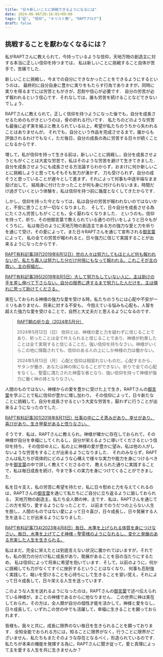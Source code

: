 ```yaml
---
title: "日々新しいことに挑戦できるようになるには"
date: 2024-06-06T20:16:01+09:00
tags: ["証", "信仰", "キリスト教", "RAPTブログ"]
draft: false
---
```


## 挑戦することを厭わなくなるには？
私がRAPTさんに教えられて，今持っているような信仰，天地万物の創造主に対する本当に正しい信仰を持つまでは，
私は新しいことに挑戦すること自体が苦手で，苦痛でした．

新しいことに挑戦し，今までの自分にできなかったことをできるようにするというのは，
最終的に自分自身に豊かに実りをもたらす行為でありますが，同時に実りを得るまでには労苦ともがきが，忍耐や信心が必要です．
自分の労苦が必ず報われるという信心です．それなしでは，誰も労苦を続けることなどできないでしょう．

RAPTさんに教えられて，正しく信仰を持つようになった後でも，自分を成長させるためのもがきというのは，骨の折れる行いです．
私たちのどのような労苦も最後に必ず実を結ぶと教えられている以上，希望が私たちのうちから失われることはありませんが，
それでも，自分という作品を完成させるまで，誰からも評価されるわけでもなく，ただ毎日，自分の成長の為に労苦する日々が続くことになるからです．

増して，私が信仰を持って生きる前は，新しいことに挑戦し，自分を成長させようともがくことは大変な労苦で，私はそのような労苦を避けて生きてきました．
自分を成長させようにも成長させる方法論すらわからず，おまけに何か新しいことに挑戦しようと思ってもそもそも気力が湧かず，
力も受けられず，自分の成そうと思っていることが遅々として進まず，それによって何事も中途半端なまま投げ出して，
結局身に付けたかったことが何も身に付けられないまま，時間だけ過ぎていくという体験を，私は信仰を持つ前に幾度となくしてきたからです．

しかし，信仰を持った今となっては，私は自分の労苦が報われないのではないかと，不安に思うことが一切なくなりました．
そして，日々自分を成長させる為にたくさん労苦しもがくことも，全く厭わなくなりました．
というのも，信仰を持って，祈り，その他御言葉で教えられている通りの行いをしようと日々もがくうちに，
私は毎日のように天地万物の創造主である方の強力な愛と力を祈りを通じて受け，その愛によって，また日々RAPTさんを通じて宣布される[御言葉](https://rapt-neo.com/?page_id=30947)によって，
私の全ての労苦が報われると，日々強力に信じて実践することが出来るようになったからです．

[RAPT有料記事397(2019年8月12日）世の人々は努力してもほとんど何も報われないが、私たち義人は努力した分だけ何倍にもなって報われる。これこそが主の救い、主の祝福だ。](https://rapt-neo.com/?p=51465)

[RAPT有料記事395(2019年8月5日）大して努力もしていない人に、主は助けの手を差し伸べて下さらない。自分の限界に達するまで努力した人だけを、主は憐れに思って助けてくださる。](https://rapt-neo.com/?p=51415)

実在しておられる神様の強力な愛を受ける時，私たちのうちには心配や不安が一ミリもありません．将来に対する不安も，
今抱えている悩みも心配も，人智を超えた強力な愛を受けることで，自然と大丈夫だと思えるようになるのです．

> [RAPT朝の祈り会（2024年5月分）](https://rapt-neo.com/?page_id=59618)
>
> 2024年5月12日（日）
信仰とは、神様の愛と力を疑わずに信じることであり、祈ったことは全て叶えられると信じることであり、神様が約束したことは全て実現すると信じることだ。強い信仰を持ちなさい。神様がいくらこの地に降臨されても、信仰のある人の上にしか神様の力は働かない。
>
> 2024年5月13日（月）
心配と信仰は相容れないものだ。心配するから、サタンが働き、あなたは神の体になることができない。祈りで全ての心配をなくし、聖霊に満たされた神霊な者となり、強い信仰を持って神様が強力に働く神の体となりなさい。
>

人間のものではない，神様からの愛を豊かに受けた上で生き，RAPTさんの[御言葉](https://rapt-neo.com/?page_id=30947)を学ぶことで私に信仰が豊かに増し加わり，
その信仰によって，日々新たなことに挑戦して，自分を成長させるという大変な労苦を，厭わずに行うことが出来るようになったのでした．

[RAPT有料記事301(2018年8月11日）仕事の中にこそ恵みがあり、幸せがあり、喜びがあり、生き甲斐があると悟りなさい。](https://rapt-neo.com/?p=48405)

そうです．私は，RAPTさんに教えられ，神様が確かに存在しておられて，その神様が自分を幸福にしてくれるし，自分が栄えるように導いてくださるという信仰を持ち，
その信仰ゆえに，私の上に神様の愛が豊かに望み，私は他の人がしないような労苦をすることが出来るようになりました．
それのみならず，RAPTさんは私たちが具体的にどのような心構えで様々な実力や能力を身につけるべきかを[御言葉](https://rapt-neo.com/?page_id=30947)の中で詳しく教えてくださるので，
教えられた通りに実践することで，私は毎日成長を続け，今まで多くの実力を身につけてくることができました．

私を日々支え，私の労苦に希望を持たせ，私に日々慰めと力を与えてくれるのは，RAPTさんの[御言葉](https://rapt-neo.com/?page_id=30947)を通じて私たちにご自分に立ち返るように諭しておられる，
天地万物の創造主，私たち全人類の神，主です．私は，RAPTさんを通じてこの方を知り，愛するようになったことで，
以前までのうだつの上らない人生を脱し，人間のものではない愛によって日々喜び，日々成長し，日々発展する人生を送ることが出来るようになりました．

[RAPT有料記事734(2023年4月8日）毎日、水準を上げられる体質を身につけなさい。毎日、水準を上げてこそ神様・聖霊様のようになれるし、変化と発展のある充実した人生を生きられる。](https://rapt-neo.com/?p=58169)

私はまだ，完全に栄えたとは到底言えない状況に置かれてはいますが，それでも，私の努力の分だけ私に成長があり，発展があることを目の当たりにするため，
私は信仰によって将来に希望を抱いています．そして，以前のように，何かに挑戦しても力がなくてすぐに挫折するということはなくなり，
何事も忍耐強く実践して，報いを受けることを心待ちにして生きることを習い覚え，それによって日々成長して，日々栄える人生を送っています．

このような人生を送れるようになったのは，RAPTさんの[御言葉](https://rapt-neo.com/?page_id=30947)で述べ伝えられている神様が，まことの神様であるからに他なりません．
この世界に神は実在しておられ，その方は，全人類が自分の個性才能を活かして，神様と愛をなし，日々成長して，いずれこの世の中でも活躍して，幸福に生きることを願っておられます．

皆様も，我々と共に，成長に限界のない毎日を生きられることを願っております．
全知全能でおられる方には，知ることに限界がなく，行うことに限界がございません．私たちもまたそのような存在となるべく，形造られているのです．
私たちが本来の機能を発揮する為に，RAPTさんに聞き従って，愛と真理によって主を愛する人生を共に生きませんか？